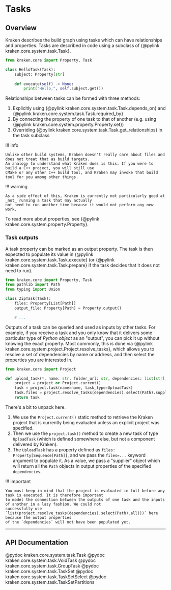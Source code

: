 # Tasks

## Overview

Kraken describes the build graph using tasks which can have relationships and properties. Tasks are
described in code using a subclass of {@pylink kraken.core.system.task.Task}.

```py title="hello_task.py"
from kraken.core import Property, Task

class HelloTask(Task):
    subject: Property[str]
    
    def execute(self) -> None:
        print("Hello,", self.subject.get())
```

Relationships between tasks can be formed with three methods:

1. Explicitly using {@pylink kraken.core.system.task.Task.depends_on} and {@pylink kraken.core.system.task.Task.required_by}
2. By connecting the property of one task to that of another (e.g. using {@pylink kraken.core.system.property.Property.set})
3. Overriding {@pylink kraken.core.system.task.Task.get_relationships} in the task subclass

!!! info

    Unlike other build systems, Kraken doesn't really care about files and does not treat that as build targets.
    An analogy to understand what Kraken does is this: If you were to build a C++ project, you will still use
    CMake or any other C++ build tool, and Kraken may invoke that build tool for you among other things.

!!! warning

    As a side effect of this, Kraken is currently not particularly good at _not_ running a task that may actually
    not need to run another time because it would not perform any new work.

To read more about properties, see {@pylink kraken.core.system.property.Property}.

### Task outputs

A task property can be marked as an output property. The task is then expected to populate its value in
{@pylink kraken.core.system.task.Task.execute} (or {@pylink kraken.core.system.task.Task.prepare} if the task decides that
it does not need to run).

```py title="zip_task.py"
from kraken.core import Property, Task
from pathlib import Path
from typing import Union

class ZipTask(Task):
    files: Property[List[Path]]
    output_file: Property[Path] = Property.output()

    # ...
```

Outputs of a task can be queried and used as inputs by other tasks. For example, if you receive a task and you only
know that it delivers some particular type of *Python object* as an "output", you can pick it up without knowing the
exact property. Most commonly, this is done via {@pylink kraken.core.system.project.Project.resolve_tasks}, which allows you to
resolve a set of dependencies by name or address, and then select the properties you are interested in.

```py title="upload_task.py"
from kraken.core import Project

def upload_task(*, name: str, folder_url: str, dependencies: list[str], project: Project | None) -> UploadTask:
    project = project or Project.current()
    task = project.task(name=name, task_type=UploadTask)
    task.files = project.resolve_tasks(dependencies).select(Path).supplier()
    return task
```

There's a bit to unpack here.

1. We use the `Project.current()` static method to retrieve the Kraken project that
    is currently being evaluated unless an explicit project was specified.
2. Then we use the `project.task()` method to create a new task of type `UploadTask` (which is defined
    somewhere else, but not a component delivered by Kraken).
3. The `UploadTask` has a property defined as `files: Property[Sequence[Path]]`, and we pass the `files=...`
    keyword argument to populate it. As a value, we pass a "supplier" object which will return all the `Path`
    objects in output properties of the specified `dependencies`.

!!! important

    You must keep in mind that the project is evaluated in full before any task is executed. It is therefore important
    to model the connection between the outputs of one task and the inputs of another in a lazy fashion. We could not
    successfully use `list(project.resolve_tasks(dependencies).select(Path).all())` here because the output properties
    of the `dependencies` will not have been populated yet.

---

## API Documentation

@pydoc kraken.core.system.task.Task
@pydoc kraken.core.system.task.VoidTask
@pydoc kraken.core.system.task.GroupTask
@pydoc kraken.core.system.task.TaskSet
@pydoc kraken.core.system.task.TaskSetSelect
@pydoc kraken.core.system.task.TaskSetPartitions

